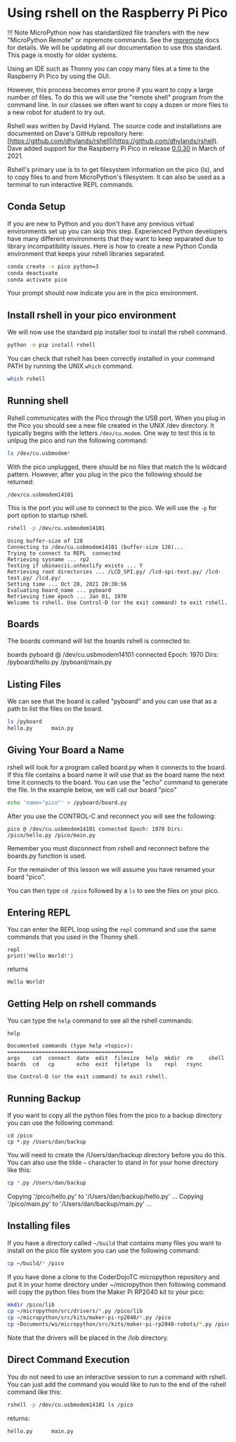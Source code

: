 # Using rshell on the Raspberry Pi Pico

!!! Note
    MicroPython now has standardized file transfers with the new "MicroPython Remote" or mpremote commands.
    See the [mpremote](https://docs.micropython.org/en/latest/reference/mpremote.html) docs for details.
    We will be updating all our documentation to use this standard.
    This page is mostly for older systems.

Using an IDE such as Thonny you can copy many files at a time to the Raspberry Pi Pico by using the GUI. 

However, this process becomes error prone if you want to copy a large number of files.  To do this we will use the "remote shell" program from the command line.  In our classes we often want to copy a dozen or more files to a new robot for student to try out.

Rshell was written by David Hyland.  The source code and installations are documented on Dave's GitHub repository here: [https://github.com/dhylands/rshell](https://github.com/dhylands/rshell).  Dave added support for the Raspberry Pi Pico in release [0.0.30](https://github.com/dhylands/rshell/releases/tag/v0.0.30) in March of 2021.

Rshell's primary use is to to get filesystem information on the pico (ls), and to copy files to and from MicroPython's filesystem.  It can also be used as a terminal to run interactive REPL commands.


## Conda Setup

If you are new to Python and you don't have any previous virtual environments set up you can skip this step.  Experienced Python developers have many different environments that they want to keep separated due to library incompatibility issues.  Here is how to create a new Python Conda environment that keeps your rshell libraries separated.

```sh
conda create -n pico python=3
conda deactivate
conda activate pico
```

Your prompt should now indicate you are in the pico environment.

## Install rshell in your pico environment
We will now use the standard pip installer tool to install the rshell command.

```sh
python -m pip install rshell
```

You can check that rshell has been correctly installed in your command PATH by running the UNIX ```which``` command.

```sh
which rshell
```

## Running shell

Rshell communicates with the Pico through the USB port.  When you plug in the Pico you should see a new file created in the UNIX /dev directory.  It typically begins with the letters ```/dev/cu.modem```.  One way to test this is to unlpug the pico and run the following command:

```sh
ls /dev/cu.usbmodem*
```
With the pico unplugged, there should be no files that match the ls wildcard pattern.  However, after you plug in the pico the following should be returned:

```
/dev/cu.usbmodem14101
```

This is the port you will use to connect to the pico.  We will use the ```-p``` for port option to startup rshell.

```sh
rshell -p /dev/cu.usbmodem14101
```

```
Using buffer-size of 128
Connecting to /dev/cu.usbmodem14101 (buffer-size 128)...
Trying to connect to REPL  connected
Retrieving sysname ... rp2
Testing if ubinascii.unhexlify exists ... Y
Retrieving root directories ... /LCD_SPI.py/ /lcd-spi-test.py/ /lcd-test.py/ /lcd.py/
Setting time ... Oct 28, 2021 20:30:56
Evaluating board_name ... pyboard
Retrieving time epoch ... Jan 01, 1970
Welcome to rshell. Use Control-D (or the exit command) to exit rshell.
```

## Boards

The boards command will list the boards rshell is connected to:

boards
pyboard @ /dev/cu.usbmodem14101 connected Epoch: 1970 Dirs: /pyboard/hello.py /pyboard/main.py

## Listing Files

We can see that the board is called "pyboard" and you can use that as a path to list the files on the board.

```sh
ls /pyboard
hello.py      main.py
```

## Giving Your Board a Name

rshell will look for a program called board.py when it connects to the board.  If this file contains a board name it will use that as the board name the next time it connects to the board.  You can use the "echo" command to generate the file.  In the example below, we will call our board "pico"

```sh
echo 'name="pico"' > /pyboard/board.py
```

After you use the CONTROL-C and reconnect you will see the following:

```
pico @ /dev/cu.usbmodem14101 connected Epoch: 1970 Dirs: /pico/hello.py /pico/main.py
```

Remember you must disconnect from rshell and reconnect before the boards.py function is used.

For the remainder of this lesson we will assume you have renamed your board "pico".

You can then type ```cd /pico``` followed by a ```ls``` to see the files on your pico.

## Entering REPL
You can enter the REPL loop using the ```repl``` command and use the same commands that you used in the Thonny shell.

```
repl
print('Hello World!')
```

returns

```
Hello World!
```

## Getting Help on rshell commands

You can type the ```help``` command to see all the rshell commands:

```
help

Documented commands (type help <topic>):
========================================
args    cat  connect  date  edit  filesize  help  mkdir  rm     shell
boards  cd   cp       echo  exit  filetype  ls    repl   rsync

Use Control-D (or the exit command) to exit rshell.
```

## Running Backup

If you want to copy all the python files from the pico to a backup directory you can use the following command:

```
cd /pico
cp *.py /Users/dan/backup
```

You will need to create the /Users/dan/backup directory before you do this.  You can also use the tilde ```~``` character to stand in for your home directory like this:

```sh
cp *.py /Users/dan/backup
```

Copying '/pico/hello.py' to '/Users/dan/backup/hello.py' ...
Copying '/pico/main.py' to '/Users/dan/backup/main.py' ...

## Installing files

If you have a directory called ```~/build``` that contains many files you want to install on the pico file system you can use the following command:

```sh
cp ~/build/* /pico
```

If you have done a clone to the CoderDojoTC micropython repository and put it in your home directory under ~/micropython then following command will copy the python files from the Maker Pi RP2040 kit to your pico:

```sh
mkdir /pico/lib
cp ~/micropython/src/drivers/*.py /pico/lib
cp ~/micropython/src/kits/maker-pi-rp2040/*.py /pico
cp ~Documents/ws/micropython/src/kits/maker-pi-rp2040-robots/*.py /pico/lib
```

Note that the drivers will be placed in the /lob directory.

## Direct Command Execution

You do not need to use an interactive session to run a command with rshell.  You can just add the command you would like to run to the end of the rshell command like this:

```sh
rshell -p /dev/cu.usbmodem14101 ls /pico
```

returns:

```
hello.py      main.py
```

